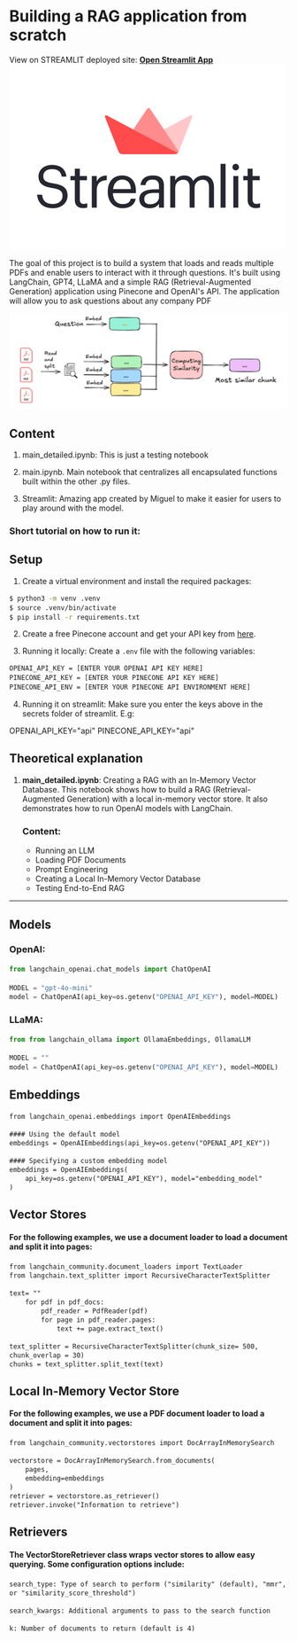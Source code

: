 
# Building a RAG application from scratch

View on STREAMLIT deployed site: 
**[Open Streamlit App](https://smallpdf.streamlit.app/)**
![Alt text](images/streamlit.png)

The goal of this project is to build a system that loads and reads multiple PDFs and enable users to interact with it through questions. It's built using LangChain, GPT4, LLaMA and a simple RAG (Retrieval-Augmented Generation) application using Pinecone and OpenAI's API. The application will allow you to ask questions about any company PDF

![Alt text](images/diagram.png)




## Content

1. main_detailed.ipynb: This is just a testing notebook

2. main.ipynb. Main notebook that centralizes all encapsulated functions built within the other .py files.

3. Streamlit: Amazing app created by Miguel to make it easier for users to play around with the model.

### Short tutorial on how to run it:


## Setup

1. Create a virtual environment and install the required packages:

```bash
$ python3 -m venv .venv
$ source .venv/bin/activate
$ pip install -r requirements.txt
```

2. Create a free Pinecone account and get your API key from [here](https://www.pinecone.io/).

3. Running it locally: Create a `.env` file with the following variables:

```bash
OPENAI_API_KEY = [ENTER YOUR OPENAI API KEY HERE]
PINECONE_API_KEY = [ENTER YOUR PINECONE API KEY HERE]
PINECONE_API_ENV = [ENTER YOUR PINECONE API ENVIRONMENT HERE]
```

4. Running it on streamlit: Make sure you enter the keys above in the secrets folder of streamlit. E.g:

OPENAI_API_KEY="api"
PINECONE_API_KEY="api"


## Theoretical explanation

1. **main_detailed.ipynb**: Creating a RAG with an In-Memory Vector Database. This notebook shows how to build a RAG (Retrieval-Augmented Generation) with a local in-memory vector store. It also demonstrates how to run OpenAI models with LangChain.

   ### Content:
   - Running an LLM
   - Loading PDF Documents
   - Prompt Engineering
   - Creating a Local In-Memory Vector Database
   - Testing End-to-End RAG


---

## Models

### OpenAI:
```python
from langchain_openai.chat_models import ChatOpenAI

MODEL = "gpt-4o-mini"
model = ChatOpenAI(api_key=os.getenv("OPENAI_API_KEY"), model=MODEL)
```

### LLaMA:
```python
from from langchain_ollama import OllamaEmbeddings, OllamaLLM

MODEL = ""
model = ChatOpenAI(api_key=os.getenv("OPENAI_API_KEY"), model=MODEL)
```
## Embeddings
```
from langchain_openai.embeddings import OpenAIEmbeddings

#### Using the default model
embeddings = OpenAIEmbeddings(api_key=os.getenv("OPENAI_API_KEY"))

#### Specifying a custom embedding model
embeddings = OpenAIEmbeddings(
    api_key=os.getenv("OPENAI_API_KEY"), model="embedding_model"
)
```
## Vector Stores

#### For the following examples, we use a document loader to load a document and split it into pages:
```
from langchain_community.document_loaders import TextLoader
from langchain.text_splitter import RecursiveCharacterTextSplitter

text= ""
    for pdf in pdf_docs:
        pdf_reader = PdfReader(pdf)
        for page in pdf_reader.pages:
            text += page.extract_text()

text_splitter = RecursiveCharacterTextSplitter(chunk_size= 500, chunk_overlap = 30)
chunks = text_splitter.split_text(text)

```
## Local In-Memory Vector Store
#### For the following examples, we use a PDF document loader to load a document and split it into pages:
```
from langchain_community.vectorstores import DocArrayInMemorySearch

vectorstore = DocArrayInMemorySearch.from_documents(
    pages,
    embedding=embeddings
)
retriever = vectorstore.as_retriever()
retriever.invoke("Information to retrieve")
```
## Retrievers

#### The VectorStoreRetriever class wraps vector stores to allow easy querying. Some configuration options include:
```
search_type: Type of search to perform ("similarity" (default), "mmr", or "similarity_score_threshold")

search_kwargs: Additional arguments to pass to the search function

k: Number of documents to return (default is 4)